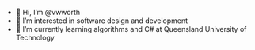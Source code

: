 - 👋 Hi, I’m @vwworth
- 👀 I’m interested in software design and development
- 🌱 I’m currently learning algorithms and C# at Queensland University of Technology


<!---
vwworth/vwworth is a ✨ special ✨ repository because its `README.md` (this file) appears on your GitHub profile.
You can click the Preview link to take a look at your changes.
--->
